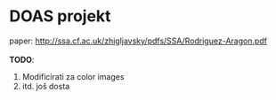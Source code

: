 # DOAS projekt
paper: http://ssa.cf.ac.uk/zhigljavsky/pdfs/SSA/Rodriguez-Aragon.pdf \
\
**TODO**:
1. Modificirati za color images
1. itd. još dosta